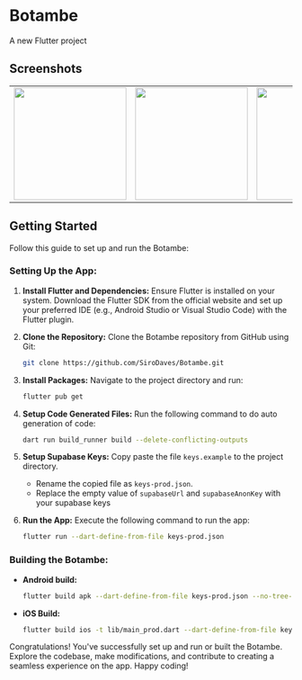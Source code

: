 # Botambe

A new Flutter project

## Screenshots
<table>
<tr>
<td><img src="screenshots/image1.png" width="200px" /></td>
<td><img src="screenshots/image2.png" width="200px" /></td>
<td><img src="screenshots/image3.png" width="200px" /></td>
<td><img src="screenshots/image4.png" width="200px" /></td>
</tr>
</table>

## Getting Started

Follow this guide to set up and run the Botambe:

### Setting Up the App:

1. **Install Flutter and Dependencies:** Ensure Flutter is installed on your system. Download the Flutter SDK from the official website and set up your preferred IDE (e.g., Android Studio or Visual Studio Code) with the Flutter plugin.

2. **Clone the Repository:** Clone the Botambe repository from GitHub using Git:

    ```bash
    git clone https://github.com/SiroDaves/Botambe.git
    ```

3. **Install Packages:** Navigate to the project directory and run:

    ```bash
    flutter pub get
    ```

4. **Setup Code Generated Files:** Run the following command to do auto generation of code:

    ```bash
    dart run build_runner build --delete-conflicting-outputs
    ```

5. **Setup Supabase Keys:** Copy paste the file ```keys.example``` to the project directory.
    - Rename the copied file as ```keys-prod.json```. 
    - Replace the empty value of ```supabaseUrl``` and ```supabaseAnonKey``` with your supabase keys

6. **Run the App:** Execute the following command to run the app:

    ```bash
    flutter run --dart-define-from-file keys-prod.json
    ```

### Building the Botambe:

- **Android build:**

    ```bash
    flutter build apk --dart-define-from-file keys-prod.json --no-tree-shake-icons
    ```

- **iOS Build:**

    ```bash
    flutter build ios -t lib/main_prod.dart --dart-define-from-file keys-prod.json --no-tree-shake-icons --build-name
    ```

Congratulations! You've successfully set up and run or built the Botambe. Explore the codebase, make modifications, and contribute to creating a seamless experience on the app. Happy coding!